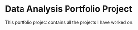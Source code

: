 # Data Analysis Portfolio Project
This portfolio project contains all the projects I have worked on.


